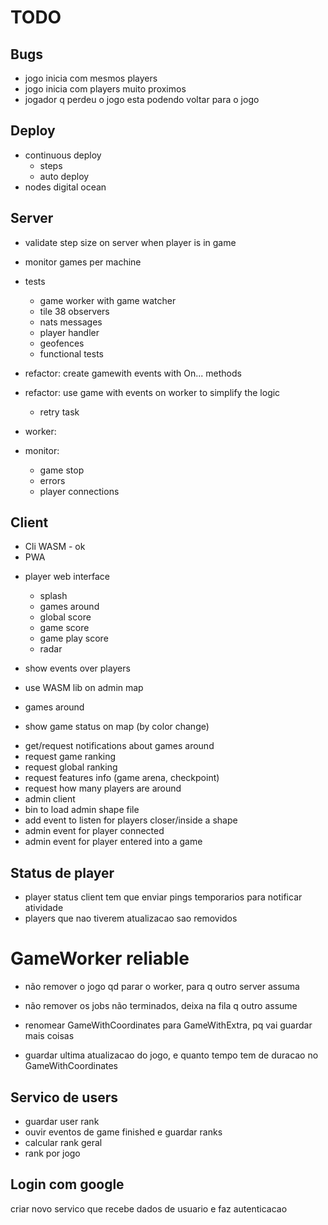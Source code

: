 # TODO

## Bugs

- jogo inicia com mesmos players
- jogo inicia com players muito proximos
- jogador q perdeu o jogo esta podendo voltar para o jogo

## Deploy

+ continuous deploy
    - steps
    - auto deploy
+ nodes digital ocean

## Server

+ validate step size on server when player is in game

+ monitor games per machine
+ tests
    - game worker with game watcher
    - tile 38 observers
    - nats messages
    - player handler
    - geofences
    - functional tests

+ refactor: create gamewith events with On... methods
+ refactor: use game with events on worker to simplify the logic
    - retry task
+ worker:
+ monitor:
    - game stop
    - errors
    - player connections


## Client

+ Cli WASM - ok
+ PWA

- player web interface
    - splash
    - games around
    - global score
    - game score
    - game play score
    - radar

- show events over players
- use WASM lib on admin map
- games around
- show game status on map (by color change)

+ get/request notifications about games around
+ request game ranking
+ request global ranking
+ request features info (game arena, checkpoint)
+ request how many players are around
+ admin client
+ bin to load admin shape file
+ add event to listen for players closer/inside a shape
+ admin event for player connected
+ admin event for player entered into a game

## Status de player

- player status
    client tem que enviar pings temporarios para notificar atividade
- players que nao tiverem atualizacao sao removidos

# GameWorker reliable

- não remover o jogo qd parar o worker, para q outro server assuma
- não remover os jobs não terminados, deixa na fila q outro assume

- renomear GameWithCoordinates para GameWithExtra, pq vai guardar mais coisas
- guardar ultima atualizacao do jogo, e quanto tempo tem de duracao
    no GameWithCoordinates

## Servico de users

- guardar user rank
- ouvir eventos de game finished e guardar ranks
- calcular rank geral
- rank por jogo

## Login com google

criar novo servico que recebe dados de usuario e faz autenticacao
